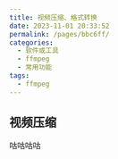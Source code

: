 ```yaml
---
title: 视频压缩、格式转换
date: 2023-11-01 20:33:52
permalink: /pages/bbc6ff/
categories:
  - 软件或工具
  - ffmpeg
  - 常用功能
tags:
  - ffmpeg
---
```


## 视频压缩
咕咕咕咕
